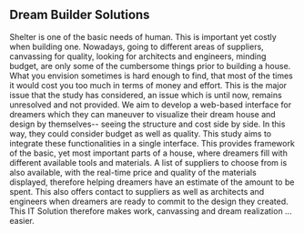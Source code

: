 ## Dream Builder Solutions

Shelter is one of the basic needs of human. This is important yet costly when building one. Nowadays, going to different areas of suppliers, canvassing for quality, looking for architects and engineers, minding budget, are only some of the cumbersome things prior to building a house. What you envision sometimes is hard enough to find, that most of the times it would cost you too much in terms of money and effort. This is the major issue that the study has considered, an issue which is until now, remains unresolved and not provided.
We aim to develop a web-based interface for dreamers which they can maneuver to visualize their dream house and design by themselves-- seeing the structure and cost side by side. In this way, they could consider budget as well as quality.
This study aims to integrate these functionalities in a single interface. This provides framework of the basic, yet most important parts of a house, where dreamers fill with different available tools and materials. A list of suppliers to choose from is also available, with the real-time price and quality of the materials displayed, therefore helping dreamers have an estimate of the amount to be spent. This also offers contact to suppliers as well as architects and engineers when dreamers are ready to commit to the design they created. 
This IT Solution therefore makes work, canvassing and dream realization ... easier.
